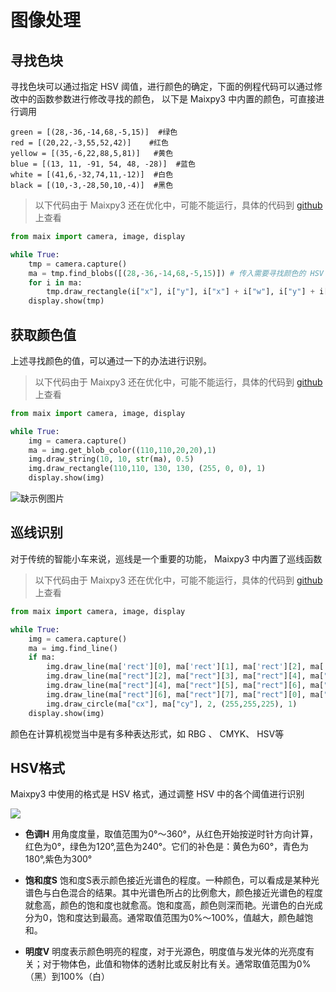 # 图像处理

## 寻找色块

寻找色块可以通过指定 HSV 阈值，进行颜色的确定，下面的例程代码可以通过修改中的函数参数进行修改寻找的颜色， 以下是 Maixpy3 中内置的颜色，可直接进行调用

    green = [(28,-36,-14,68,-5,15)]  #绿色
    red = [(20,22,-3,55,52,42)]    #红色
    yellow = [(35,-6,22,88,5,81)]   #黄色
    blue = [(13, 11, -91, 54, 48, -28)]  #蓝色
    white = [(41,6,-32,74,11,-12)]  #白色
    black = [(10,-3,-28,50,10,-4)]  #黑色

> 以下代码由于 Maixpy3 还在优化中，可能不能运行，具体的代码到 [github](https://github.com/sipeed/MaixPy3) 上查看

```python
from maix import camera, image, display

while True:
    tmp = camera.capture()
    ma = tmp.find_blobs([(28,-36,-14,68,-5,15)]) # 传入需要寻找颜色的 HSV 值
    for i in ma:
        tmp.draw_rectangle(i["x"], i["y"], i["x"] + i["w"], i["y"] + i["h"], (255, 0, 0), 1)
    display.show(tmp)
```


## 获取颜色值

上述寻找颜色的值，可以通过一下的办法进行识别。

> 以下代码由于 Maixpy3 还在优化中，可能不能运行，具体的代码到 [github](https://github.com/sipeed/MaixPy3) 上查看

```python
from maix import camera, image, display

while True:
    img = camera.capture()
    ma = img.get_blob_color((110,110,20,20),1)
    img.draw_string(10, 10, str(ma), 0.5)
    img.draw_rectangle(110,110, 130, 130, (255, 0, 0), 1) 
    display.show(img)
```
![缺示例图片]()
## 巡线识别

对于传统的智能小车来说，巡线是一个重要的功能， Maixpy3 中内置了巡线函数

> 以下代码由于 Maixpy3 还在优化中，可能不能运行，具体的代码到 [github](https://github.com/sipeed/MaixPy3) 上查看

```python
from maix import camera, image, display

while True:
    img = camera.capture()
    ma = img.find_line()
    if ma:
        img.draw_line(ma['rect'][0], ma['rect'][1], ma['rect'][2], ma['rect'][3], (255,255,225), 1)
        img.draw_line(ma["rect"][2], ma["rect"][3], ma["rect"][4], ma["rect"][5], (255,255,225), 1)
        img.draw_line(ma["rect"][4], ma["rect"][5], ma["rect"][6], ma["rect"][7], (255,255,225), 1)
        img.draw_line(ma["rect"][6], ma["rect"][7], ma["rect"][0], ma["rect"][1], (255,255,225), 1)
        img.draw_circle(ma["cx"], ma["cy"], 2, (255,255,225), 1)
    display.show(img)
```



颜色在计算机视觉当中是有多种表达形式，如 RBG 、 CMYK、 HSV等

## HSV格式

Maixpy3 中使用的格式是 HSV 格式，通过调整 HSV 中的各个阈值进行识别

![](./../../assets/get_started/HSV.jpg)

- **色调H**
用角度度量，取值范围为0°～360°，从红色开始按逆时针方向计算，红色为0°，绿色为120°,蓝色为240°。它们的补色是：黄色为60°，青色为180°,紫色为300°

- **饱和度S**
饱和度S表示颜色接近光谱色的程度。一种颜色，可以看成是某种光谱色与白色混合的结果。其中光谱色所占的比例愈大，颜色接近光谱色的程度就愈高，颜色的饱和度也就愈高。饱和度高，颜色则深而艳。光谱色的白光成分为0，饱和度达到最高。通常取值范围为0%～100%，值越大，颜色越饱和。

- **明度V**
明度表示颜色明亮的程度，对于光源色，明度值与发光体的光亮度有关；对于物体色，此值和物体的透射比或反射比有关。通常取值范围为0%（黑）到100%（白）



